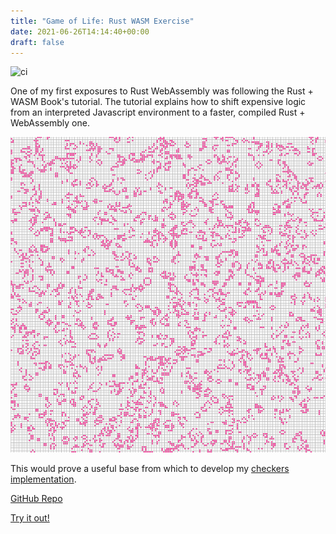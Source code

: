 ```yaml
---
title: "Game of Life: Rust WASM Exercise"
date: 2021-06-26T14:14:40+00:00
draft: false
---
```


![ci](https://github.com/sarsoo/game-of-life/actions/workflows/test.yml/badge.svg)

One of my first exposures to Rust WebAssembly was following the Rust + WASM Book's tutorial. The tutorial explains how to shift expensive logic from an interpreted Javascript environment to a faster, compiled Rust + WebAssembly one.

![example](gameoflife1.png)

This would prove a useful base from which to develop my [checkers implementation](/posts/draught).

[GitHub Repo](https://github.com/sarsoo/game-of-life)

[Try it out!](https://life.sarsoo.xyz/)
